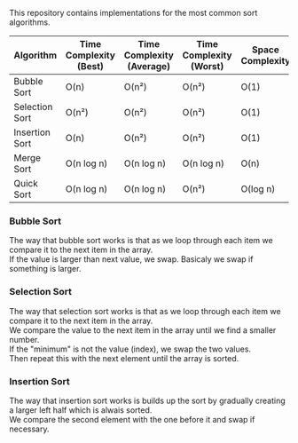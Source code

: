 This repository contains implementations for the most common sort algorithms.

Algorithm    | Time Complexity (Best) | Time Complexity (Average) | Time Complexity (Worst) | Space Complexity
------------ | ------------- | ------------- | ------------- | -------------
Bubble Sort    | O(n)  | O(n²) | O(n²) | O(1)
Selection Sort | O(n²) | O(n²) | O(n²) | O(1)
Insertion Sort | O(n)  | O(n²) | O(n²) | O(1)
Merge Sort     | O(n log n) | O(n log n) | O(n log n) | O(n)
Quick Sort     | O(n log n) | O(n log n) | O(n²) | O(log n)


### Bubble Sort
The way that bubble sort works is that as we loop through each item we compare it to the next item in the array.  
If the value is larger than next value, we swap. Basicaly we swap if something is larger.

### Selection Sort
The way that selection sort works is that as we loop through each item we compare it to the next item in the array.  
We compare the value to the next item in the array until we find a smaller number.  
If the "minimum" is not the value (index), we swap the two values.  
Then repeat this with the next element until the array is sorted.  

### Insertion Sort
The way that insertion sort works is builds up the sort by gradually creating a larger left half which is alwais sorted.  
We compare the second element with the one before it and swap if necessary.
